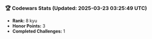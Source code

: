 ### 🏆 Codewars Stats (Updated: 2025-03-23 03:25:49 UTC)

- **Rank:** 8 kyu
- **Honor Points:** 3
- **Completed Challenges:** 1
